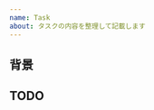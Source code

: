 ```yaml
---
name: Task
about: タスクの内容を整理して記載します
---
```


## 背景
<!--
タスクのTODOを記載するにあたり、
そもそもどのような背景があるのかを記載します
必要に応じてリンクや画像を記載します
-->


## TODO
<!--
実施すべきTODOを記載します
内容は具体的かつゴールがわかりやすい形とします
-->
